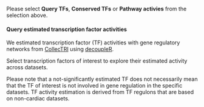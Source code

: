 Please select **Query TFs**, **Conserved TFs** or **Pathway activies** from the selection above.


#### Query estimated transcription factor activities

We estimated transcription factor (TF) activities with gene regulatory networks from [CollecTRI](https://github.com/saezlab/CollecTRI) using 
[decoupleR](https://github.com/saezlab/decoupleR). 

Select transcription factors of interest to explore their estimated activity across datasets.

Please note that a not-significantly estimated TF does not necessarily mean that the TF of interest is not involved in gene regulation in the specific datasets. TF activity estimation is derived from TF regulons that are based on non-cardiac datasets.
